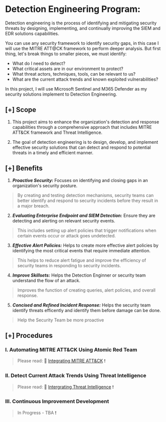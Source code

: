 # Detection Engineering Program: 

Detection engineering is the process of identifying and mitigating security threats by designing, implementing, and continually improving the SIEM and EDR solutions capabilities. 

You can use any security framework to identify security gaps, in this case I will use the MITRE ATT@CK framework to perform deeper analysis. But first thing, let's break things to smaller pieces, we must identify: 
- What do I need to detect?
- What critical assets are in our environment to protect? 
- What threat actors, techniques, tools, can be relevant to us?
- What are the current attack trends and known exploited vulnerabilities? 

In this project, I will use Microsoft Sentinel and M365 Defender as my security solutions implement to Detection Engineering.

## [+] Scope
1. This project aims to enhance the organization's detection and response capabilities through a comprehensive approach that includes MITRE ATT&CK framework and Threat Intelligence.

2. The goal of detection engineering is to design, develop, and implement effective security solutions that can detect and respond to potential threats in a timely and efficient manner. 


## [+] Benefits
1. ***Proactive Security:*** Focuses on identifying and closing gaps in an organization's security posture. 
 
 > By creating and testing detection mechanisms, security teams can better identify and respond to security incidents before they result in a major breach.

2. ***Evaluating Enterprise Endpoint and SIEM Detection:*** Ensure they are detecting and alerting on relevant security events. 
> This includes setting up alert policies that trigger notifications when certain events occur or attack goes undetected.

3. ***Effective Alert Policies:*** Helps to create more effective alert policies by identifying the most critical events that require immediate attention. 
> This helps to reduce alert fatigue and improve the efficiency of security teams in responding to security incidents.

4. ***Improve Skillsets:*** Helps the Detection Enginner or security team understand the flow of an attack. 
> Improves the function of creating queries, alert policies, and overall response.

5. ***Concised and Refined Incident Response:*** Helps the security team identify threats efficently and identify them before damage can be done. 
> Help the Security Team be more proactive

## [+] Procedures
### I. Automating MITRE ATT&CK Using Atomic Red Team

> Please read: :link: [Integrating MITRE ATT&CK](https://github.com/nguyentimmy/Detection-Engineering/tree/main/1%20-%20Automating%20MITRE%20ATT%26CK%20Using%20Atomic%20Red%20Team) :exclamation:

### II. Detect Current Attack Trends Using Threat Intelligence 

> Please read: :link: [Intergrating Threat Intelligence](https://github.com/nguyentimmy/Detection-Engineering/tree/main/2%20-%20Detect%20Current%20Attack%20Trends%20Using%20Threat%20Intelligence) :exclamation:

### III. Continuous Improvement Development 
> In Progress - TBA  :exclamation:
